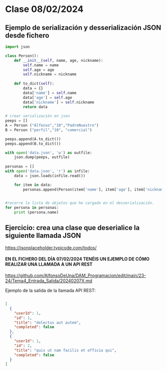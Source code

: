 # Clase 08/02/2024

## Ejemplo de serialización y desserialización JSON desde fichero

```python
import json

class Person():
    def __init__(self, name, age, nickname):
        self.name = name
        self.age = age
        self.nickname = nickname
    
    def to_dict(self):
        data = {}
        data['name'] = self.name
        data['age'] = self.age
        data['nickname'] = self.nickname
        return data
 
# crear serialización en json    
peeps = []
A = Person ("Alfonso","10","PadreNuestro")
B = Person ("perfil","10", "comercial")

peeps.append(A.to_dict())
peeps.append(B.to_dict())

with open('data.json', 'w') as outfile:
    json.dump(peeps, outfile)    
    
personas = []    
with open('data.json', 'r') as infile:
    data = json.loads(infile.read())

    for item in data:
        personas.append(Person(item['name'], item['age'], item['nickname']))
    

#recorre la lista de objetos que he cargado en el desserialización.   
for persona in personas:
    print (persona.name)
```

## Ejercicio: crea una clase que deserialice la siguiente llamada JSON

https://jsonplaceholder.typicode.com/todos/

#### EN EL FICHERO DEL DÍA 07/02/2024 TENÉIS UN EJEMPLO DE CÓMO REALIZAR UNA LLAMADA A UN API REST
https://github.com/AlfonsoDeUna/DAM_Programacion/edit/main/23-24/Tema4_Entrada_Salida/20240207X.md

Ejemplo de la salida de la llamada API REST:
```json

[
  {
    "userId": 1,
    "id": 1,
    "title": "delectus aut autem",
    "completed": false
  },
  {
    "userId": 1,
    "id": 2,
    "title": "quis ut nam facilis et officia qui",
    "completed": false
  }
]
```
